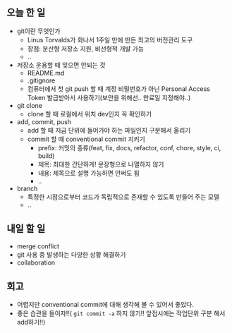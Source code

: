 ## 오늘 한 일
- git이란 무엇인가
  - Linus Torvalds가 화나서 1주일 만에 만든 최고의 버전관리 도구
  - 장점: 분산형 저장소 지원, 비선형적 개발 가능
  - ..
- 저장소 운용할 때 잊으면 안되는 것
  - README.md
  - .gitignore
  - 컴퓨터에서 첫 git push 할 때 계정 비밀번호가 아닌 Personal Access Token 발급받아서 사용하기(보안을 위해선.. 만료일 지정해야..)
- git clone
  - clone 할 때 로컬에서 위치 dev인지 꼭 확인하기
- add, commit, push
  - add 할 때 지금 단위에 들어가야 하는 파일인지 구분해서 올리기
  - commit 할 때 conventional commit 지키기
    - prefix: 커밋의 종류(feat, fix, docs, refactor, conf, chore, style, ci, build)
    - 제목: 최대한 간단하게! 문장형으로 나열하지 않기
    - 내용: 제목으로 설명 가능하면 안써도 됨
    - ..
- branch
  - 특정한 시점으로부터 코드가 독립적으로 존재할 수 있도록 만들어 주는 모델
  - ..

## 내일 할 일

- merge conflict
- git 사용 중 발생하는 다양한 상황 해결하기
- collaboration

## 회고

- 어렵지만 conventional commit에 대해 생각해 볼 수 있어서 좋았다.
- 좋은 습관을 들이자!!( `git commit -a` 하지 않기!! 앞접시에는 작업단위 구분 해서 add하기!!)
